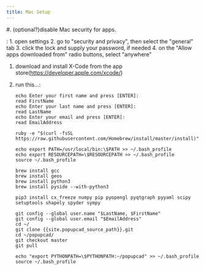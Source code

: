 ```yaml
---
title: Mac Setup
---
```


\#. (optional?)disable Mac security for apps.

:   1.  open settings
    2.  go to "security and privacy", then select the "general" tab
    3.  click the lock and supply your password, if needed
    4.  on the "Allow apps downloaded from" radio buttons, select
        "anywhere"

1.  download and install X-Code from the app
    store(<https://developer.apple.com/xcode/>)
2.  run this...:

        echo Enter your first name and press [ENTER]:
        read FirstName
        echo Enter your last name and press [ENTER]:
        read LastName
        echo Enter your email and press [ENTER]:
        read EmailAddress

        ruby -e "$(curl -fsSL https://raw.githubusercontent.com/Homebrew/install/master/install)"

        echo export PATH=/usr/local/bin:\$PATH >> ~/.bash_profile
        echo export RESOURCEPATH=\$RESOURCEPATH >> ~/.bash_profile
        source ~/.bash_profile

        brew install gcc
        brew install geos
        brew install python3
        brew install pyside --with-python3

        pip3 install cx_freeze numpy pip pyopengl pyqtgraph pyyaml scipy setuptools shapely spyder sympy

        git config --global user.name "$LastName, $FirstName"
        git config --global user.email "$EmailAddress"
        cd ~/
        git clone {{site.popupcad_source_path}}.git
        cd ~/popupcad/
        git checkout master
        git pull

        echo "export PYTHONPATH=\$PYTHONPATH:~/popupcad" >> ~/.bash_profile
        source ~/.bash_profile
